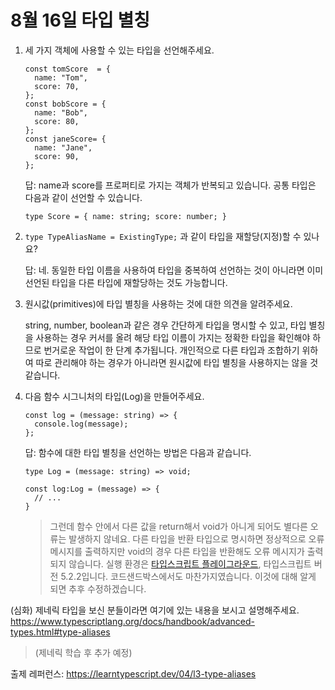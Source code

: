 # 8월 16일 타입 별칭

1. 세 가지 객체에 사용할 수 있는 타입을 선언해주세요.

    ```
    const tomScore  = {
      name: "Tom",
      score: 70,
    };
    const bobScore = {
      name: "Bob",
      score: 80,
    };
    const janeScore= {
      name: "Jane",
      score: 90,
    };
    ```

    답: name과 score를 프로퍼티로 가지는 객체가 반복되고 있습니다. 공통 타입은 다음과 같이 선언할 수 있습니다.

    `type Score = { name: string; score: number; }`

2. `type TypeAliasName = ExistingType;` 과 같이 타입을 재할당(지정)할 수 있나요?

    답: 네. 동일한 타입 이름을 사용하여 타입을 중복하여 선언하는 것이 아니라면 이미 선언된 타입을 다른 타입에 재할당하는 것도 가능합니다.

3. 원시값(primitives)에 타입 별칭을 사용하는 것에 대한 의견을 알려주세요.

    string, number, boolean과 같은 경우 간단하게 타입을 명시할 수 있고, 타입 별칭을 사용하는 경우 커서를 올려 해당 타입 이름이 가지는 정확한 타입을 확인해야 하므로 번거로운 작업이 한 단계 추가됩니다. 개인적으로 다른 타입과 조합하기 위하여 따로 관리해야 하는 경우가 아니라면 원시값에 타입 별칭을 사용하지는 않을 것 같습니다.

4. 다음 함수 시그니처의 타입(Log)을 만들어주세요.

    ```
    const log = (message: string) => {
      console.log(message);
    };
    ```

    답: 함수에 대한 타입 별칭을 선언하는 방법은 다음과 같습니다.

    ```
    type Log = (message: string) => void;

    const log:Log = (message) => {
      // ...
    }
    ```

    > 그런데 함수 안에서 다른 값을 return해서 void가 아니게 되어도 별다른 오류는 발생하지 않네요. 다른 타입을 반환 타입으로 명시하면 정상적으로 오류 메시지를 출력하지만 void의 경우 다른 타입을 반환해도 오류 메시지가 출력되지 않습니다. 실행 환경은 [타입스크립트 플레이그라운드](http://www.typescriptlang.org/play), 타입스크립트 버전 5.2.2입니다. 코드샌드박스에서도 마찬가지였습니다. 이것에 대해 알게 되면 추후 수정하겠습니다.


(심화) 제네릭 타입을 보신 분들이라면 여기에 있는 내용을 보시고 설명해주세요. https://www.typescriptlang.org/docs/handbook/advanced-types.html#type-aliases

  > (제네릭 학습 후 추가 예정)

출제 레퍼런스: https://learntypescript.dev/04/l3-type-aliases
